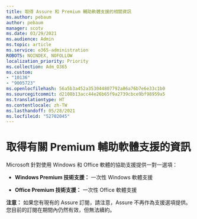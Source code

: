 ```yaml
---
title: 取得 Assure 和 Premium 輔助軟體支援的相關資訊
ms.author: pebaum
author: pebaum
manager: scotv
ms.date: 03/29/2021
ms.audience: Admin
ms.topic: article
ms.service: o365-administration
ROBOTS: NOINDEX, NOFOLLOW
localization_priority: Priority
ms.collection: Adm_O365
ms.custom:
- "10136"
- "9005723"
ms.openlocfilehash: 56a5b3a452a353044807792a86a76b7e6e33c1b0
ms.sourcegitcommit: d2108b13acc44e26b65f9a2739cbce9bf98959a5
ms.translationtype: HT
ms.contentlocale: zh-TW
ms.lasthandoff: 05/28/2021
ms.locfileid: "52702045"
---
```

# <a name="get-info-about-premium-assisted-software-support"></a>取得有關 Premium 輔助軟體支援的資訊

Microsoft 針對使用 Windows 和 Office 軟體的協助支援提供一對一選項：

- **Windows Premium 技術支援：** 一次性 Windows 軟體支援

- **Office Premium 技術支援：** 一次性 Office 軟體支援

**注意：** 如果您有現有的 Assure 訂閱，請注意，Assure 不再作為支援選項提供。 您目前的訂閱在期間內仍然有效，但無法續約。

